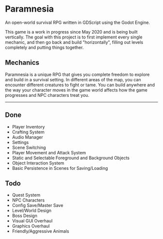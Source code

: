 # Paramnesia
An open-world survival RPG written in GDScript using the Godot Engine.

This game is a work in progress since May 2020 and is being built vertically. The goal with this project is to first implement every single mechanic, and then go back and build "horizontally", filling out levels completely and putting things together.

## Mechanics
Paramnesia is a unique RPG that gives you complete freedom to explore and build in a survival setting. In different areas of the map, you can encounter different creatures to fight or tame. You can build anywhere and the way your character moves in the game world affects how the game progresses and NPC characters treat you.

---

## Done
* Player Inventory
* Crafting System
* Audio Manager
* Settings
* Scene Switching
* Player Movement and Attack System
* Static and Selectable Foreground and Background Objects
* Object Interaction System
* Basic Persistence in Scenes for Saving/Loading

## Todo
* Quest System
* NPC Characters
* Config Save/Master Save
* Level/World Design
* Boss Design
* Visual GUI Overhaul
* Graphics Overhaul
* Friendly/Aggressive Animals
